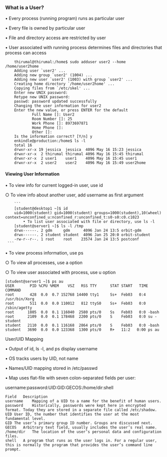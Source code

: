 ### What is a User?

• Every process (running program) runs as particular user

• Every file is owned by particular user

• File and directory access are restricted by user

• User associated with running process determines files and directories that process can access
	
```
    thirumal@thirumal:/home$ sudo adduser user2 --home  /home/user2home
    Adding user `user2' ...
    Adding new group `user2' (1004) ...
    Adding new user `user2' (1003) with group `user2' ...
    Creating home directory `/home/user2home' ...
    Copying files from `/etc/skel' ...
    Enter new UNIX password:
    Retype new UNIX password:
    passwd: password updated successfully
    Changing the user information for user2
    Enter the new value, or press ENTER for the default
            Full Name []: User2
            Room Number []: 25
            Work Phone []: 8973697871
            Home Phone []:
            Other []:
    Is the information correct? [Y/n] y
    enkindle@production:/home$ ls -l
    total 16
    drwxr-xr-x 19 jessica  jessica  4096 May 16 15:23 jessica 
    drwxr-xr-x  2 thirumal thirumal 4096 May 16 15:45 thirumal
    drwxr-xr-x  2 user1    user1    4096 May 16 15:45 user1
    drwxr-xr-x  2 user2    user2    4096 May 16 15:49 user2home
  ```
    
#### Viewing User Information
• To view info for current logged-in user, use id

   ○ To view info about another user, add username as first argument

      
        ```
        [student@desktop1 ~]$ id
        uid=1000(student) gid=1000(student) groups=1000(student),10(wheel) context=unconfined_u:nconfined_r:unconfined_t:s0-s0:c0.c1023
            • To list user associated with file or directory, use ls -l
        [student@server1 ~]$ ls -l /tmp
        drwx------. 2 gdm     gdm      4096 Jan 24 13:5 orbit-gdm
        drwx------. 2 student student  4096 Jan 25 20:0 orbit-student
        -rw-r--r--. 1 root    root    23574 Jan 24 13:5 postconf
	 ```
	    
• To view process information, use ps

   ○ To view all processes, use a option
   
   ○ To view user associated with process, use u option

    [student@server1 ~]$ ps au
    USER       PID %CPU %MEM    VSZ   RSS TTY      STAT START   TIME COMMAND
    root       428  0.0  0.7 152768 14400 tty1     Ss+  Feb03   0:4 /usr/bin/Xorg
    root       511  0.0  0.0 110012   812 ttyS0    Ss+  Feb03   0:0 /sbin/agetty
    root      1805  0.0  0.1 116040  2580 pts/0    Ss   Feb03   0:0 -bash
    root      2109  0.0  0.1 178468  2200 pts/0    S    Feb03   0:0 su - student
    student   2110  0.0  0.1 116168  2864 pts/0    S    Feb03   0:0 -bash
    student   3690  0.0  0.0 123368  1300 pts/0    R+   11:2   0:00 ps au

User/UID Mapping

• Output of id, ls -l, and ps display username

• OS tracks users by UID, not name

• Names/UID mapping stored in /etc/passwd

• Map uses flat-file with seven colon-separated fields per user:

username:password:UID:GID:GECOS:/home/dir:shell

    Field	Description
    username	Mapping of a UID to a name for the benefit of human users.
    password	Historically, passwords were kept here in encrypted format. Today they are stored in a separate file called /etc/shadow.
    UID	User ID, the number that identifies the user at the most fundamental level.
    GID	The user’s primary group ID number. Groups are discussed next.
    GECOS	Arbitrary text field, usually includes the user’s real name.
    /home/dir	The location of the user’s personal data and configuration files.
    shell	A program that runs as the user logs in. For a regular user, this is normally the program that provides the user’s command line prompt.

	
		
	
	
